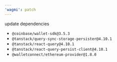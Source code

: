 ```yaml
---
'wagmi': patch
---
```


update dependencies

- `@coinbase/wallet-sdk@3.5.3`
- `@tanstack/query-sync-storage-persister@4.10.1`
- `@tanstack/react-query@4.10.1`
- `@tanstack/react-query-persist-client@4.10.1`
- `@walletconnect/ethereum-provider@1.8.0`
